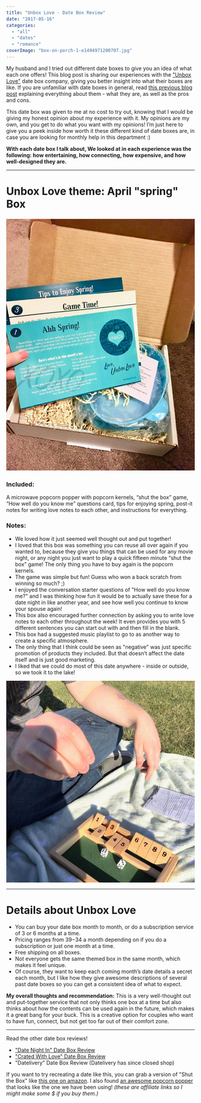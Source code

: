 ```yaml
---
title: "Unbox Love - Date Box Review"
date: "2017-05-16"
categories: 
  - "all"
  - "dates"
  - "romance"
coverImage: "box-on-porch-1-e1494971200707.jpg"
---
```


My husband and I tried out different date boxes to give you an idea of what each one offers! This blog post is sharing our experiences with the ["Unbox Love"](https://unboxlove.com) date box company, giving you better insight into what their boxes are like. If you are unfamiliar with date boxes in general, read [this previous blog post](https://freshlymarried.com/what-you-should-know-about-date-boxes/) explaining everything about them - what they are, as well as the pros and cons.

This date box was given to me at no cost to try out, knowing that I would be giving my honest opinion about my experience with it. My opinions are my own, and you get to do what you want with my opinions! I’m just here to give you a peek inside how worth it these different kind of date boxes are, in case you are looking for monthly help in this department :)

**With each date box I talk about, We looked at in each experience was the following: how entertaining, how connecting, how expensive, and how well-designed they are.**

* * *

# Unbox Love theme: April "spring" Box

### ![date night boxes, date boxes, unbox love date boxes, unbox love, unbox love review, unbox love date experience, date box review, are date boxes worth it, are date boxes fun, date boxes for couples, creative dates for couples, creative date night boxes for couples, best date boxes, unbox love april box, date box recommendations, newlyweds, newlywed life, creative date ideas](images/IMG_2753.jpg)

### **Included:**

A microwave popcorn popper with popcorn kernels, “shut the box” game, “How well do you know me” questions card, tips for enjoying spring, post-it notes for writing love notes to each other, and instructions for everything.

### **Notes:**

- We loved how it just seemed well thought out and put together!
- I loved that this box was something you can reuse all over again if you wanted to, because they give you things that can be used for any movie night, or any night you just want to play a quick fifteen minute “shut the box” game! The only thing you have to buy again is the popcorn kernels. 
- The game was simple but fun! Guess who won a back scratch from winning so much? ;)
- I enjoyed the conversation starter questions of "How well do you know me?" and I was thinking how fun it would be to actually save these for a date night in like another year, and see how well you continue to know your spouse again!
- This box also encouraged further connection by asking you to write love notes to each other throughout the week! It even provides you with 5 different sentences you can start out with and then fill in the blank.
- This box had a suggested music playlist to go to as another way to create a specific atmosphere.
- The only thing that I think could be seen as "negative" was just specific promotion of products they included. But that doesn’t affect the date itself and is just good marketing.
- I liked that we could do most of this date anywhere - inside or outside, so we took it to the lake!

![date night boxes, date boxes, unbox love date boxes, unbox love, unbox love review, unbox love date experience, date box review, are date boxes worth it, are date boxes fun, date boxes for couples, creative dates for couples, creative date night boxes for couples, best date boxes, unbox love april box, date box](images/IMG_1778.jpg)

* * *

# Details about Unbox Love

- You can buy your date box month to month, or do a subscription service of 3 or 6 months at a time.
- Pricing ranges from $39-$34 a month depending on if you do a subscription or just one month at a time.
- Free shipping on all boxes.
- Not everyone gets the same themed box in the same month, which makes it feel unique.
- Of course, they want to keep each coming month’s date details a secret each month, but I like how they give awesome descriptions of several past date boxes so you can get a consistent idea of what to expect.

**My overall thoughts and recommendation:** This is a very well-thought out and put-together service that not only thinks one box at a time but also thinks about how the contents can be used again in the future, which makes it a great bang for your buck. This is a creative option for couples who want to have fun, connect, but not get too far out of their comfort zone.

* * *

Read the other date box reviews!

- ["Date Night In" Date Box Review](https://freshlymarried.com/date-night-in-date-box-review/)
- ["Crated With Love" Date Box Review](https://freshlymarried.com/crated-with-love-date-box-review/)
- "Datelivery" Date Box Review (Datelivery has since closed shop)

If you want to try recreating a date like this, you can grab a version of "Shut the Box" like [this one on amazon](https://amzn.to/2qInVri). I also found [an awesome popcorn popper](https://amzn.to/2JU3Iau) that looks like the one we have been using! _(these are affiliate links so I might make some $ if you buy them.)_
